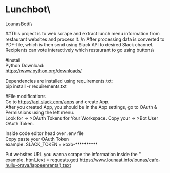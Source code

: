 # Lunchbot\
LounasBotti\

##This project is to web scrape and extract lunch menu information from restaurant websites and process it. /n After processing data is converted to PDF-file, which is then send using Slack API to desired Slack channel. Recipients can vote interactively which restaurant to go using buttons\

#install\
Python Download:\
https://www.python.org/downloads/

Dependencies are installed using requirements.txt:\
pip install -r requirements.txt

#File modifications\
Go to https://api.slack.com/apps and create App.\
After you created App, you should be in the App settings, go to OAuth & Permissions using the left menu.\
Look for => >OAuth Tokens for Your Workspace.
Copy your => >Bot User OAuth Token.

Inside code editor head over .env file\
Copy paste your OAuth Token\
example. SLACK_TOKEN = xoxb-**********


Put websites URL you wanna scrape the information inside the ''\
example. html_text = requests.get('https://www.lounaat.info/lounas/cafe-hullu-orava/lappeenranta').text
